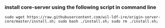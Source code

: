 ### install core-server using the following script in command line
```
sudo wget https://raw.githubusercontent.com/wil-ldf-ire/origin-server-core/master/install.sh; sudo bash ./install.sh; sudo rm ./install.sh;
```